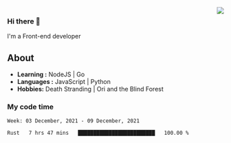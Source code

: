 <img align='right' src="https://github-readme-stats.vercel.app/api?username=strugglebak&show_icons=true">

### Hi there 👋

I'm a Front-end developer

## About

-  **Learning :** NodeJS | Go
-  **Languages :** JavaScript | Python
-  **Hobbies:** Death Stranding | Ori and the Blind Forest

### My code time

<!--START_SECTION:waka-->
```text
Week: 03 December, 2021 - 09 December, 2021

Rust   7 hrs 47 mins   █████████████████████████   100.00 % 
```
<!--END_SECTION:waka-->
